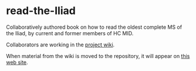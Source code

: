 # read-the-Iliad #


Collaboratively authored book on how to read the oldest complete MS of the Iliad, by current and former members of HC MID.

Collaborators are working in the [project wiki](https://github.com/HCMID/read-the-Iliad/wiki).

When material from the wiki is moved to the repository, it will appear on [this web site](http://hcmid.github.io/read-the-Iliad/).

